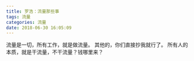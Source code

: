```yaml
---
title: 罗浩：流量那些事
tags: 流量
categories: 流量
date: 2018-06-30 16:05:09
---
```




流量是一切，所有工作，就是做流量。
其他的，你们直接抄我就行了。
所有人的本质，就是干流量，不干流量？钱哪里来？